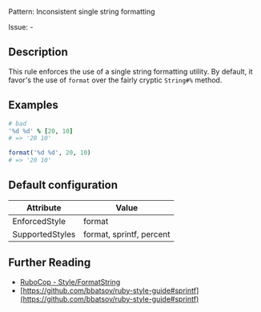 Pattern: Inconsistent single string formatting

Issue: -

## Description

This rule enforces the use of a single string formatting utility. By default, it favor's the use of `format` over the fairly cryptic `String#%` method.

## Examples

```ruby
# bad
'%d %d' % [20, 10]
# => '20 10'

format('%d %d', 20, 10)
# => '20 10'
```

## Default configuration

Attribute | Value
--- | ---
EnforcedStyle | format
SupportedStyles | format, sprintf, percent

## Further Reading

* [RuboCop - Style/FormatString](https://rubocop.readthedocs.io/en/latest/cops_style/#styleformatstring)
* [https://github.com/bbatsov/ruby-style-guide#sprintf](https://github.com/bbatsov/ruby-style-guide#sprintf)
